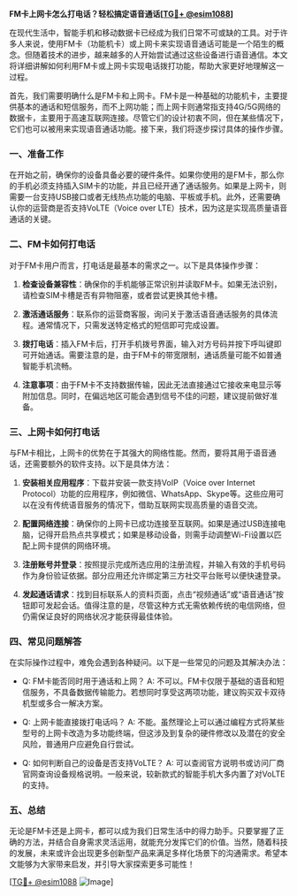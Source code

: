 **FM卡上网卡怎么打电话？轻松搞定语音通话[[TG💪+ @esim1088](https://t.me/s/esim1088)]**

在现代生活中，智能手机和移动数据卡已经成为我们日常不可或缺的工具。对于许多人来说，使用FM卡（功能机卡）或上网卡来实现语音通话可能是一个陌生的概念。但随着技术的进步，越来越多的人开始尝试通过这些设备进行语音通信。本文将详细讲解如何利用FM卡或上网卡实现电话拨打功能，帮助大家更好地理解这一过程。

首先，我们需要明确什么是FM卡和上网卡。FM卡是一种基础的功能机卡，主要提供基本的通话和短信服务，而不上网功能；而上网卡则通常指支持4G/5G网络的数据卡，主要用于高速互联网连接。尽管它们的设计初衷不同，但在某些情况下，它们也可以被用来实现语音通话功能。接下来，我们将逐步探讨具体的操作步骤。

### 一、准备工作

在开始之前，确保你的设备具备必要的硬件条件。如果你使用的是FM卡，那么你的手机必须支持插入SIM卡的功能，并且已经开通了通话服务。如果是上网卡，则需要一台支持USB接口或者无线热点功能的电脑、平板或手机。此外，还需要确认你的运营商是否支持VoLTE（Voice over LTE）技术，因为这是实现高质量语音通话的关键。

### 二、FM卡如何打电话

对于FM卡用户而言，打电话是最基本的需求之一。以下是具体操作步骤：

1. **检查设备兼容性**：确保你的手机能够正常识别并读取FM卡。如果无法识别，请检查SIM卡槽是否有异物阻塞，或者尝试更换其他卡槽。
   
2. **激活通话服务**：联系你的运营商客服，询问关于激活语音通话服务的具体流程。通常情况下，只需发送特定格式的短信即可完成设置。

3. **拨打电话**：插入FM卡后，打开手机拨号界面，输入对方号码并按下呼叫键即可开始通话。需要注意的是，由于FM卡的带宽限制，通话质量可能不如普通智能手机流畅。

4. **注意事项**：由于FM卡不支持数据传输，因此无法直接通过它接收来电显示等附加信息。同时，在偏远地区可能会遇到信号不佳的问题，建议提前做好准备。

### 三、上网卡如何打电话

与FM卡相比，上网卡的优势在于其强大的网络性能。然而，要将其用于语音通话，还需要额外的软件支持。以下是具体方法：

1. **安装相关应用程序**：下载并安装一款支持VoIP（Voice over Internet Protocol）功能的应用程序，例如微信、WhatsApp、Skype等。这些应用可以在没有传统语音服务的情况下，借助互联网实现高质量的语音交流。

2. **配置网络连接**：确保你的上网卡已成功连接至互联网。如果是通过USB连接电脑，记得开启热点共享模式；如果是移动设备，则需手动调整Wi-Fi设置以匹配上网卡提供的网络环境。

3. **注册账号并登录**：按照提示完成所选应用的注册流程，并输入有效的手机号码作为身份验证依据。部分应用还允许绑定第三方社交平台账号以便快速登录。

4. **发起通话请求**：找到目标联系人的资料页面，点击“视频通话”或“语音通话”按钮即可发起会话。值得注意的是，尽管这种方式无需依赖传统的电信网络，但仍需保证良好的网络状况才能获得最佳体验。

### 四、常见问题解答

在实际操作过程中，难免会遇到各种疑问。以下是一些常见的问题及其解决办法：

- Q: FM卡能否同时用于通话和上网？
   A: 不可以。FM卡仅限于基础的语音和短信服务，不具备数据传输能力。若想同时享受这两项功能，建议购买双卡双待机型或多合一解决方案。

- Q: 上网卡能直接拨打电话吗？
   A: 不能。虽然理论上可以通过编程方式将某些型号的上网卡改造为多功能终端，但这涉及到复杂的硬件修改以及潜在的安全风险，普通用户应避免自行尝试。

- Q: 如何判断自己的设备是否支持VoLTE？
   A: 可以查阅官方说明书或访问厂商官网查询设备规格说明。一般来说，较新款式的智能手机大多内置了对VoLTE的支持。

### 五、总结

无论是FM卡还是上网卡，都可以成为我们日常生活中的得力助手。只要掌握了正确的方法，并结合自身需求灵活运用，就能充分发挥它们的价值。当然，随着科技的发展，未来或许会出现更多创新型产品来满足多样化场景下的沟通需求。希望本文能够为大家带来启发，并引导大家探索更多可能性！

[[TG💪+ @esim1088](https://t.me/s/esim1088) ![Image](https://i.postimg.cc/4NQfJmqS/Snipaste-2025-05-13-00-14-12.png)]